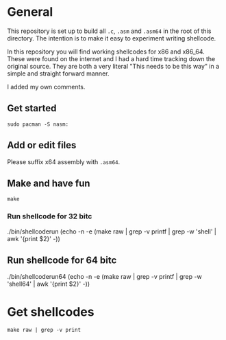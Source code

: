 # General

This repository is set up to build all `.c`, `.asm` and `.asm64` in the root of this directory.
The intention is to make it easy to experiment writing shellcode.

In this repository you will find working shellcodes for x86 and x86_64. These were found on the internet and I had a hard time tracking down the original source.
They are both a very literal "This needs to be this way" in a simple and straight forward manner.

I added my own comments.

## Get started

    sudo pacman -S nasm:

## Add or edit files

Please suffix x64 assembly with `.asm64`.

## Make and have fun

    make

### Run shellcode for 32 bitc

   ./bin/shellcoderun (echo -n -e (make raw | grep -v printf | grep -w 'shell' | awk '{print $2}' -))

## Run shellcode for 64 bitc

   ./bin/shellcoderun64 (echo -n -e (make raw | grep -v printf | grep -w 'shell64' | awk '{print $2}' -))

# Get shellcodes

    make raw | grep -v print
